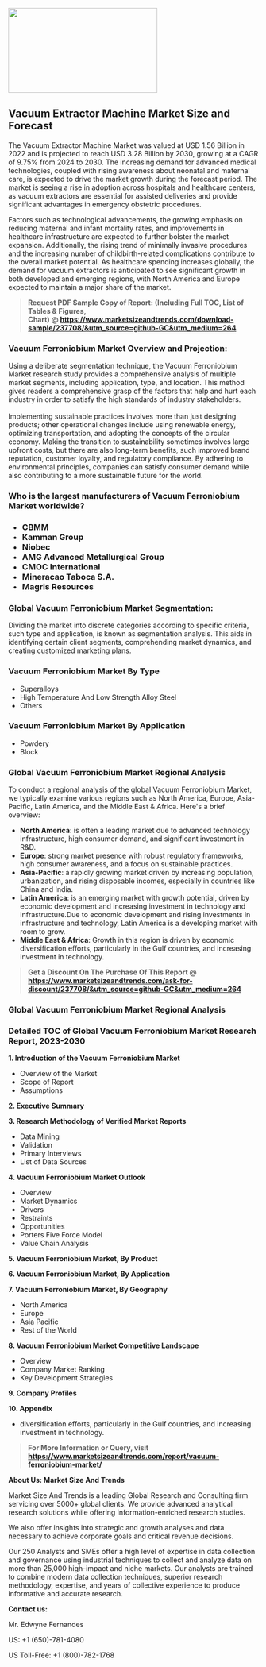 <p><img class="alignnone size-medium wp-image-20088" src="https://ffe5etoiles.com/wp-content/uploads/2024/12/MST1-300x171.png" alt="" width="300" height="171" /></p><h2>Vacuum Extractor Machine Market Size and Forecast</h2><p>The Vacuum Extractor Machine Market was valued at USD 1.56 Billion in 2022 and is projected to reach USD 3.28 Billion by 2030, growing at a CAGR of 9.75% from 2024 to 2030. The increasing demand for advanced medical technologies, coupled with rising awareness about neonatal and maternal care, is expected to drive the market growth during the forecast period. The market is seeing a rise in adoption across hospitals and healthcare centers, as vacuum extractors are essential for assisted deliveries and provide significant advantages in emergency obstetric procedures.</p><p>Factors such as technological advancements, the growing emphasis on reducing maternal and infant mortality rates, and improvements in healthcare infrastructure are expected to further bolster the market expansion. Additionally, the rising trend of minimally invasive procedures and the increasing number of childbirth-related complications contribute to the overall market potential. As healthcare spending increases globally, the demand for vacuum extractors is anticipated to see significant growth in both developed and emerging regions, with North America and Europe expected to maintain a major share of the market.</p></p><blockquote id="" class=""><strong>Request PDF Sample Copy of Report: (Including Full TOC, List of Tables &amp; Figures, Chart)&nbsp;@&nbsp;<strong><a href="https://www.marketsizeandtrends.com/download-sample/237708/&utm_source=github-GC&utm_medium=264" target="_blank">https://www.marketsizeandtrends.com/download-sample/237708/&utm_source=github-GC&utm_medium=264</a></strong></strong></blockquote><h3 id="" class="">Vacuum Ferroniobium Market&nbsp;Overview and Projection:</h3><p id="" class="">Using a deliberate segmentation technique, the Vacuum Ferroniobium Market research study provides a comprehensive analysis of multiple market segments, including application, type, and location. This method gives readers a comprehensive grasp of the factors that help and hurt each industry in order to satisfy the high standards of industry stakeholders. <br /> <br />Implementing sustainable practices involves more than just designing products; other operational changes include using renewable energy, optimizing transportation, and adopting the concepts of the circular economy. Making the transition to sustainability sometimes involves large upfront costs, but there are also long-term benefits, such improved brand reputation, customer loyalty, and regulatory compliance. By adhering to environmental principles, companies can satisfy consumer demand while also contributing to a more sustainable future for the world.</p><h3 id="" class="">Who is the largest manufacturers of&nbsp;Vacuum Ferroniobium Market worldwide?</h3><h3 class=""><p><ul><li>CBMM </li><li> Kamman Group </li><li> Niobec </li><li> AMG Advanced Metallurgical Group </li><li> CMOC International </li><li> Mineracao Taboca S.A. </li><li> Magris Resources</li></ul></p></h3><h3 id="" class="">Global&nbsp;Vacuum Ferroniobium Market Segmentation:</h3><p id="" class="">Dividing the market into discrete categories according to specific criteria, such type and application, is known as segmentation analysis. This aids in identifying certain client segments, comprehending market dynamics, and creating customized marketing plans.</p><h3 id="" class="">Vacuum Ferroniobium Market&nbsp;By Type</h3><p><p><ul><li>Superalloys</li><li> High Temperature And Low Strength Alloy Steel</li><li> Others</p></li></ul></p></p><h3 id="" class="">Vacuum Ferroniobium Market&nbsp;By Application</h3><p class=""><p><ul><li>Powdery</li><li> Block</li></ul></p></p><h3 id="" class="">Global Vacuum Ferroniobium Market Regional Analysis</h3><p id="" class="">To conduct a regional analysis of the global Vacuum Ferroniobium Market, we typically examine various regions such as North America, Europe, Asia-Pacific, Latin America, and the Middle East &amp; Africa. Here's a brief overview:</p><ul><li><strong>North America</strong>: is often a leading market due to advanced technology infrastructure, high consumer demand, and significant investment in R&amp;D.</li><li><strong>Europe</strong>: strong market presence with robust regulatory frameworks, high consumer awareness, and a focus on sustainable practices.</li><li><strong>Asia-Pacific</strong>: a rapidly growing market driven by increasing population, urbanization, and rising disposable incomes, especially in countries like China and India.</li><li><strong>Latin America</strong>: is an emerging market with growth potential, driven by economic development and increasing investment in technology and infrastructure.Due to economic development and rising investments in infrastructure and technology, Latin America is a developing market with room to grow.</li><li><strong>Middle East &amp; Africa</strong>: Growth in this region is driven by economic diversification efforts, particularly in the Gulf countries, and increasing investment in technology.</li></ul><blockquote id="" class=""><strong>Get a Discount On The Purchase Of This Report @ <strong><a href="https://www.marketsizeandtrends.com/ask-for-discount/237708/&utm_source=github-GC&utm_medium=264" target="_blank">https://www.marketsizeandtrends.com/ask-for-discount/237708/&utm_source=github-GC&utm_medium=264</a></strong></strong></blockquote><h3 id="" class="">Global Vacuum Ferroniobium Market Regional Analysis</h3><h3 id="" class="">Detailed TOC of Global Vacuum Ferroniobium Market Research Report, 2023-2030</h3><p id="" class=""><strong>1. Introduction of the Vacuum Ferroniobium Market</strong></p><ul><li>Overview of the Market</li><li>Scope of Report</li><li>Assumptions</li></ul><p id="" class=""><strong>2. Executive Summary</strong></p><p id="" class=""><strong>3. Research Methodology of Verified Market Reports</strong></p><ul><li>Data Mining</li><li>Validation</li><li>Primary Interviews</li><li>List of Data Sources</li></ul><p id="" class=""><strong>4. Vacuum Ferroniobium Market Outlook</strong></p><ul><li>Overview</li><li>Market Dynamics</li><li>Drivers</li><li>Restraints</li><li>Opportunities</li><li>Porters Five Force Model</li><li>Value Chain Analysis</li></ul><p id="" class=""><strong>5. Vacuum Ferroniobium Market, By Product</strong></p><p id="" class=""><strong>6. Vacuum Ferroniobium Market, By Application</strong></p><p id="" class=""><strong>7. Vacuum Ferroniobium Market, By Geography</strong></p><ul><li>North America</li><li>Europe</li><li>Asia Pacific</li><li>Rest of the World</li></ul><p id="" class=""><strong>8. Vacuum Ferroniobium Market Competitive Landscape</strong></p><ul><li>Overview</li><li>Company Market Ranking</li><li>Key Development Strategies</li></ul><p id="" class=""><strong>9. Company Profiles</strong></p><p id="" class=""><strong>10. Appendix</strong></p><ul><li>diversification efforts, particularly in the Gulf countries, and increasing investment in technology.</li></ul><blockquote id="" class=""><strong>For More Information or Query, visit <strong><strong><a href="https://www.marketsizeandtrends.com/report/vacuum-ferroniobium-market/" target="_blank">https://www.marketsizeandtrends.com/report/vacuum-ferroniobium-market/</a></strong></strong></strong></blockquote><p id="" class=""><strong>About Us: Market Size And Trends</strong></p><p id="" class="">Market Size And Trends is a leading Global Research and Consulting firm servicing over 5000+ global clients. We provide advanced analytical research solutions while offering information-enriched research studies.</p><p id="" class="">We also offer insights into strategic and growth analyses and data necessary to achieve corporate goals and critical revenue decisions.</p><p id="" class="">Our 250 Analysts and SMEs offer a high level of expertise in data collection and governance using industrial techniques to collect and analyze data on more than 25,000 high-impact and niche markets. Our analysts are trained to combine modern data collection techniques, superior research methodology, expertise, and years of collective experience to produce informative and accurate research.</p><p id="" class=""><strong>Contact us:</strong></p><p id="" class="">Mr. Edwyne Fernandes</p><p id="" class="">US: +1 (650)-781-4080</p><p id="" class="">US Toll-Free: +1 (800)-782-1768</p>
